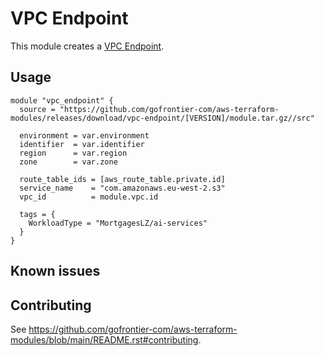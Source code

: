 # VPC Endpoint

This module creates a [VPC Endpoint](https://registry.terraform.io/providers/hashicorp/aws/latest/docs/resources/vpc_endpoint).

## Usage

```hcl
module "vpc_endpoint" {
  source = "https://github.com/gofrontier-com/aws-terraform-modules/releases/download/vpc-endpoint/[VERSION]/module.tar.gz//src"

  environment = var.environment
  identifier  = var.identifier
  region      = var.region
  zone        = var.zone

  route_table_ids = [aws_route_table.private.id]
  service_name    = "com.amazonaws.eu-west-2.s3"
  vpc_id          = module.vpc.id

  tags = {
    WorkloadType = "MortgagesLZ/ai-services"
  }
}
```

## Known issues

## Contributing

See <https://github.com/gofrontier-com/aws-terraform-modules/blob/main/README.rst#contributing>.
